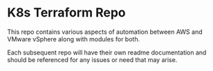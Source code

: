 # K8s Terraform Repo

This repo contains various aspects of automation between AWS and VMware vSphere along with modules for both.

Each subsequent repo will have their own readme documentation and should be referenced for any issues or need that may arise.
